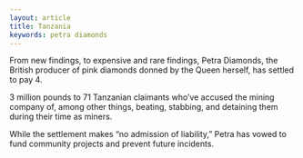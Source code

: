 ```yaml
---
layout: article
title: Tanzania
keywords: petra diamonds
---
```


From new findings, to expensive and rare findings, Petra Diamonds, the British producer of pink diamonds donned by the Queen herself, has settled to pay 4.

3 million pounds to 71 Tanzanian claimants who’ve accused the mining company of, among other things, beating, stabbing, and detaining them during their time as miners.

While the settlement makes “no admission of liability,” Petra has vowed to fund community projects and prevent future incidents.
